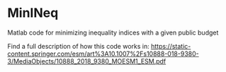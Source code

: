 # MinINeq
Matlab code for minimizing inequality indices with a given public budget


Find a full description of how this code works in: https://static-content.springer.com/esm/art%3A10.1007%2Fs10888-018-9380-3/MediaObjects/10888_2018_9380_MOESM1_ESM.pdf



